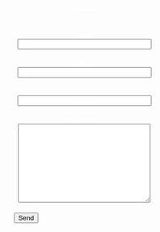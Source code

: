 <script src="http://max.jotfor.ms/min/g=jotform?3.1.1351" type="text/javascript"></script>
<script type="text/javascript">
   JotForm.init(function(){
      JotForm.highlightInputs = false;
      JotForm.alterTexts({"alphabetic":"This field can only contain letters","alphanumeric":"This field can only contain letters and numbers.","confirmClearForm":"Are you sure you want to clear the form","confirmEmail":"E-mail does not match","email":"Enter a valid e-mail address","incompleteFields":"Please complete required (*) fields.","lessThan":"Your score should be less than","numeric":"This field can only contain numeric values","pleaseWait":"Please wait...","required":"This field is required.","uploadExtensions":"You can only upload following files:","uploadFilesize":"File size cannot be bigger than:"});
   });
</script>
<link href="http://max.jotfor.ms/min/g=formCss?3.1.1351" rel="stylesheet" type="text/css" />
<style type="text/css">
    .form-label{
        width:150px !important;
    }
    .form-label-left{
        width:150px !important;
    }
    .form-line{
        padding-top:10px;
        padding-bottom:10px;
    }
    .form-label-right{
        width:150px !important;
    }
    .form-all{
        width:298px;
        color:#FFFFFF !important;
        font-family:'Verdana';
        font-size:12px;
    }
    .form-radio-item label, .form-checkbox-item label, .form-grading-label, .form-header{
        color:#FFFFFF;
    }

    /* Injected CSS Code */
/*--label top styles--*/
.form-label-top, .form-label-left{
color:#ffffff !important;
}

/*--remove focus border--*/
.form-textbox:focus, .form-textarea:focus{
outline: none;
}

/*--form header style--*/
.form-all h3{
margin:0;
background:#57a700 url(http://cms.interlogy.com/uploads/image_upload/image_upload/global/6138_form_heading.gif) repeat-x;
color:#fff;
font-size:20px;
border:1px solid #57a700;
border-bottom:none;
margin-left: 1px;
}

/*--mail icon--*/
.form-all h3 span{
display:block;
padding:10px 20px;
background:url(http://cms.interlogy.com/uploads/image_upload/image_upload/global/6139_form_ico.gif) no-repeat 93% 50%;
}

/*--form section style--*/
.form-section{
border-radius:5px;
-webkit-border-radius:5px;
-moz-border-radius:5px;
padding-left: 4px;
margin:0;
border:1px;
border-top:3px solid #000;
background:#000 url(http://cms.interlogy.com/uploads/image_upload/image_upload/global/6142_form_top.gif) repeat-x;
}

/*--textbox, textarea style--*/
.form-textbox, .form-textarea{
font-family:verdana;
width:272px;
border:1px solid #111;
background:#282828 url(http://cms.interlogy.com/uploads/image_upload/image_upload/global/6140_form_input.gif) repeat-x;
padding:5px 3px;
color:#fff;
}

/*--form submit button style--*/
.form-submit-button{
padding:0 20px;
height:32px;
line-height:32px;
border:1px solid #70ad2e;
background:#5aae00 url(http://cms.interlogy.com/uploads/image_upload/image_upload/global/6141_form_button.gif) repeat-x;
color:#fff;
cursor:pointer;
text-align:center;
}

/*--reduce form line--*/
.form-line{
padding:5px !important;
}

/*--remove form top padding--*/
.form-all{
padding-top:0px !important;
}

/*--for html texts--*/
.form-html {
padding: 0px !important;
padding-right: 7px !important;
}

/*--remove error message--*/
.form-error-message {
display: none !important;
}
.form-line-error {
background:none repeat scroll 0 0;
}

/*--reduce error font size--*/
.form-button-error {
font-size: 11px !important;
}

/*--fix captcha--*/
.form-captcha, .form-captcha:hover {
border:none;
background:none;
padding:0px !important;
}
.form-captcha-image {
border:0px;
background:none;
-moz-border-radius:0px !important;
-webkit-border-radius:0px !important;
border-radius:0px !important;
}

/*--fix captcha box--*/
#input_7{
width:142px !important;
max-width:142px !important;
}

/*--add red border on error--*/
.form-validation-error {
border: 1px solid red !important;
}
    /* Injected CSS Code */
</style>
<center>
<form class="jotform-form" action="http://submit.jotform.us/submit/30110475913142/" method="post" name="form_30110475913142" id="30110475913142" accept-charset="utf-8">
  <input type="hidden" name="formID" value="30110475913142" />
  <div class="form-all">
    <ul class="form-section">
      <li class="form-line" id="id_6">
        <div id="cid_6" class="form-input-wide">
          <div id="text_6" class="form-html">
            <h3><span>Contact</span>
            </h3>
          </div>
        </div>
      </li>
      <li class="form-line" id="id_1">
        <label class="form-label-top" id="label_1" for="input_1"> Name </label>
        <div id="cid_1" class="form-input-wide">
          <input type="text" class="form-textbox" id="input_1" name="q1_name" size="30" />
        </div>
      </li>
      <li class="form-line" id="id_2">
        <label class="form-label-top" id="label_2" for="input_2">
          Email<span class="form-required">*</span>
        </label>
        <div id="cid_2" class="form-input-wide">
          <input type="text" class="form-textbox validate[required]" id="input_2" name="q2_email" size="30" />
        </div>
      </li>
      <li class="form-line" id="id_3">
        <label class="form-label-top" id="label_3" for="input_3"> Website </label>
        <div id="cid_3" class="form-input-wide">
          <input type="text" class="form-textbox" id="input_3" name="q3_website" size="30" />
        </div>
      </li>
      <li class="form-line" id="id_4">
        <label class="form-label-top" id="label_4" for="input_4">
          Comments<span class="form-required">*</span>
        </label>
        <div id="cid_4" class="form-input-wide">
          <textarea id="input_4" class="form-textarea validate[required]" name="q4_comments" cols="30" rows="10"></textarea>
        </div>
      </li>
      <li class="form-line" id="id_5">
        <div id="cid_5" class="form-input-wide">
          <div style="text-align:left" class="form-buttons-wrapper">
            <button id="input_5" type="submit" class="form-submit-button">
              Send
            </button>
          </div>
        </div>
      </li>
      <li style="display:none">
        Should be Empty:
        <input type="text" name="website" value="" />
      </li>
    </ul>
  </div>
  <input type="hidden" id="simple_spc" name="simple_spc" value="30110475913142" />
  <script type="text/javascript">
  document.getElementById("si" + "mple" + "_spc").value = "30110475913142-30110475913142";
  </script>
</form></center>